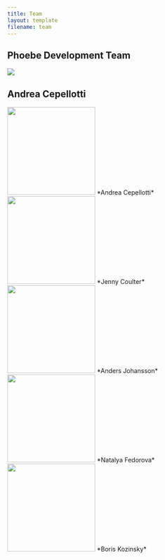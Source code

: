 ```yaml
---
title: Team
layout: template
filename: team
---
```


<script type="text/javascript" src="https://platform.linkedin.com/badges/js/profile.js" async defer></script>


## Phoebe Development Team


<div class="container">
  <img class="container__image" src="https://raw.githubusercontent.com/mir-group/phoebe/gh-pages/pictures/andrea.jpg">
  <div class="container__text">
    <h2>Andrea Cepellotti</h2>
    <p>
      <a href="https://www.linkedin.com/in/andrea-cepellotti">   
      <i class="fa fa-linkedin-square fa_custom"></i>
      </a>
      <a href="mailto:acepellotti@g.harvard.edu">
        <i class="fa fa-envelope"></i>
      </a>
    </p>
  </div>
</div>


<img src="https://raw.githubusercontent.com/mir-group/phoebe/gh-pages/pictures/andrea.jpg" width="200">
*Andrea Cepellotti* <a href="https://www.linkedin.com/in/andrea-cepellotti">   
<i class="fa fa-linkedin-square fa_custom"></i>
</a>
<a href="mailto:acepellotti@g.harvard.edu"><i class="fa fa-envelope"></i></a>


<img src="https://raw.githubusercontent.com/mir-group/phoebe/gh-pages/pictures/jcoulter.png" width="200">
*Jenny Coulter*


<img src="https://raw.githubusercontent.com/mir-group/phoebe/gh-pages/pictures/anders.jpg" width="200">
*Anders Johansson*


<img src="https://raw.githubusercontent.com/mir-group/phoebe/gh-pages/pictures/natalya.jpg" width="200">
*Natalya Fedorova*


<img src="https://raw.githubusercontent.com/mir-group/phoebe/gh-pages/pictures/kozinsky.jpg" width="200">
*Boris Kozinsky*
